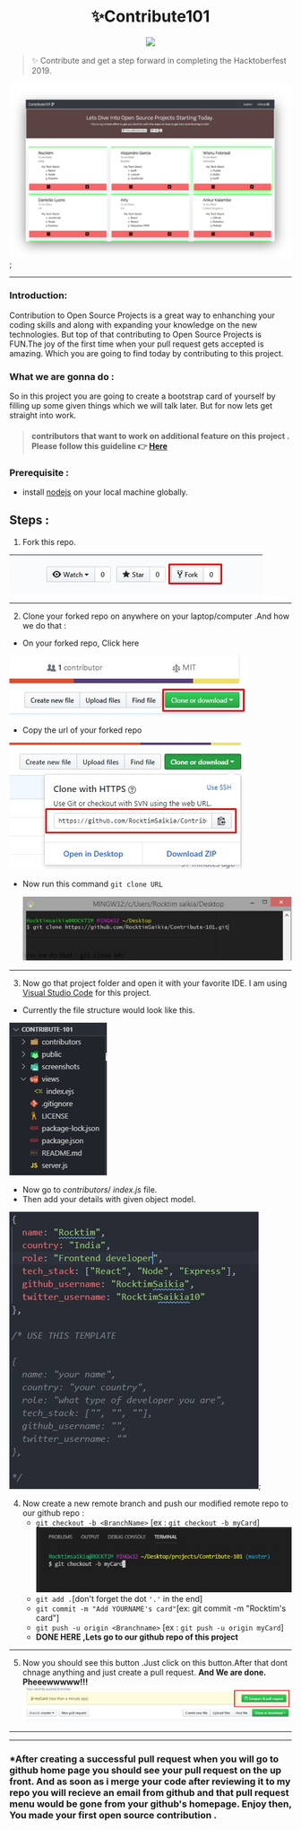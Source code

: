 <h1 align="center">
  ✨Contribute101
</h1>
<p align="center"> 
<img src="https://travis-ci.org/RocktimSaikia/Contribute-101.svg?branch=master" />
</p>

> ✨ Contribute and get a step forward in completing the Hacktoberfest 2019.

![alt text](screenshots/new_website.png);

---

### Introduction:

Contribution to Open Source Projects is a great way to enhanching your coding skills and along with expanding your knowledge on the new technologies. But top of that contributing to Open Source Projects is FUN.The joy of the first time when your pull request gets accepted is amazing. Which you are going to find today by contributing to this project.

### What we are gonna do :

So in this project you are going to create a bootstrap card of yourself by filling up some given things which we will talk later.
But for now lets get straight into work.

> #### contributors that want to work on additional feature on this project . Please follow this guideline :point_right: [Here](https://github.com/RocktimSaikia/Contribute-101/blob/master/contributors-guide.md)

### Prerequisite :

- install [nodejs](https://nodejs.org) on your local machine globally.

## Steps :

1. Fork this repo.

![alt text](screenshots/fork.jpg)

---

2. Clone your forked repo on anywhere on your laptop/computer .And how we do that :

- On your forked repo, Click here

![alt text](screenshots/clone.jpg)

- Copy the url of your forked repo

![alt text](screenshots/clone-copy.jpg)

- Now run this command
  `git clone URL`

  ![alt text](screenshots/git-clone.jpg)

---

3. Now go that project folder and open it with your favorite IDE. I am using [Visual Studio Code](https://code.visualstudio.com) for this project.

- Currently the file structure would look like this.

![alt text](screenshots/file_structures.jpg)

- Now go to _contributors_/ _index.js_ file.
- Then add your details with given object model.

![alt text](screenshots/template_object.jpg);

4. Now create a new remote branch and push our modified remote repo to our github repo :
   - `git checkout -b <BranchName>` [ex : `git checkout -b myCard`]
     ![alt text](screenshots/git-checkout.jpg)
   - `git add .`[don't forget the dot `'.'` in the end]
   - `git commit -m "Add YOURNAME's card"`[ex: git commit -m "Rocktim's card"]
   - `git push -u origin <Branchname>` [ex : `git push -u origin myCard`]
   - **DONE HERE ,Lets go to our github repo of this project**

---

5. Now you should see this button .Just click on this button.After that dont chnage anything and just create a pull request. **And We are done. Pheeewwwww!!!**
   ![alt text](screenshots/pull.jpg)

---

---

### \*After creating a successful pull request when you will go to github home page you should see your pull request on the up front. And as soon as i merge your code after reviewing it to my repo you will recieve an email from github and that pull request menu would be gone from your github's homepage. Enjoy then, You made your first open source contribution .
